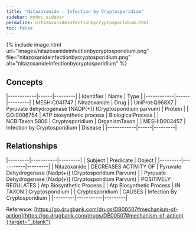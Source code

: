 ```yaml
---
title: "Nitazoxanide - Infection by Cryptosporidium"
sidebar: mydoc_sidebar
permalink: nitazoxanideinfectionbycryptosporidium.html
toc: false 
---
```


{% include image.html url="images/nitazoxanideinfectionbycryptosporidium.png" file="nitazoxanideinfectionbycryptosporidium.png" alt="nitazoxanideinfectionbycryptosporidium" %}

## Concepts

|------------|------|---------|
| Identifier | Name | Type    |
|------------|------|---------|
| MESH:C041747 | Nitazoxanide | Drug |
| UniProt:Q968X7 | Pyruvate dehydrogenase [NADP(+)] (Cryptosporidium parvum) | Protein |
| GO:0006754 | ATP biosynthetic process | BiologicalProcess |
| NCBITaxon:5806 | Cryptosporidium | OrganismTaxon |
| MESH:D003457 | Infection by Cryptosporidium | Disease |
|------------|------|---------|

## Relationships

|---------|-----------|---------|
| Subject | Predicate | Object  |
|---------|-----------|---------|
| Nitazoxanide | DECREASES ACTIVITY OF | Pyruvate Dehydrogenase [Nadp(+)] (Cryptosporidium Parvum) |
| Pyruvate Dehydrogenase [Nadp(+)] (Cryptosporidium Parvum) | POSITIVELY REGULATES | Atp Biosynthetic Process |
| Atp Biosynthetic Process | IN TAXON | Cryptosporidium |
| Cryptosporidium | CAUSES | Infection By Cryptosporidium |
|---------|-----------|---------|

Reference: [https://go.drugbank.com/drugs/DB00507#mechanism-of-action](https://go.drugbank.com/drugs/DB00507#mechanism-of-action){:target="_blank"}